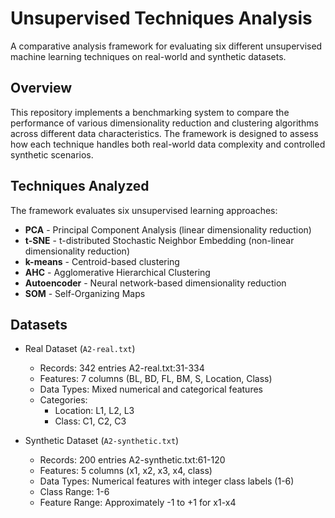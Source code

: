 # Unsupervised Techniques Analysis
A comparative analysis framework for evaluating six different unsupervised machine learning techniques on real-world and synthetic datasets.

## Overview
This repository implements a benchmarking system to compare the performance of various dimensionality reduction and clustering algorithms across different data characteristics. The framework is designed to assess how each technique handles both real-world data complexity and controlled synthetic scenarios.

## Techniques Analyzed
The framework evaluates six unsupervised learning approaches:

- **PCA** - Principal Component Analysis (linear dimensionality reduction)
- **t-SNE** - t-distributed Stochastic Neighbor Embedding (non-linear dimensionality reduction)
- **k-means** - Centroid-based clustering
- **AHC** - Agglomerative Hierarchical Clustering
- **Autoencoder** - Neural network-based dimensionality reduction
- **SOM** - Self-Organizing Maps

## Datasets
- Real Dataset (`A2-real.txt`)
  - Records: 342 entries A2-real.txt:31-334
  - Features: 7 columns (BL, BD, FL, BM, S, Location, Class)
  - Data Types: Mixed numerical and categorical features
  - Categories:
    - Location: L1, L2, L3
    - Class: C1, C2, C3

- Synthetic Dataset (`A2-synthetic.txt`)
  - Records: 200 entries A2-synthetic.txt:61-120
  - Features: 5 columns (x1, x2, x3, x4, class)
  - Data Types: Numerical features with integer class labels (1-6)
  - Class Range: 1-6
  - Feature Range: Approximately -1 to +1 for x1-x4
